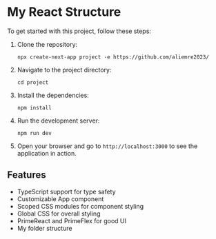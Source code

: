 # My React Structure

To get started with this project, follow these steps:

1. Clone the repository:
   ```
   npx create-next-app project -e https://github.com/aliemre2023/
   ```

2. Navigate to the project directory:
   ```
   cd project
   ```

3. Install the dependencies:
   ```
   npm install
   ```

4. Run the development server:
   ```
   npm run dev
   ```

5. Open your browser and go to `http://localhost:3000` to see the application in action.

## Features

- TypeScript support for type safety
- Customizable App component
- Scoped CSS modules for component styling
- Global CSS for overall styling
- PrimeReact and PrimeFlex for good UI
- My folder structure
